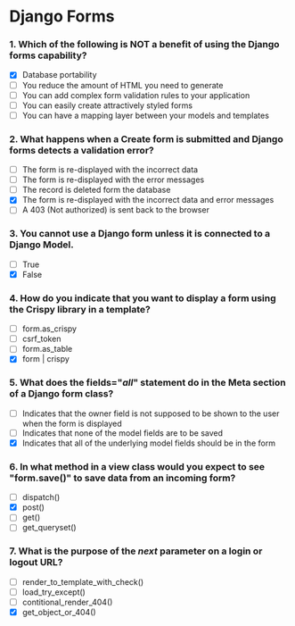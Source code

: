 # Django Forms

### 1. Which of the following is NOT a benefit of using the Django forms capability?

- [x] Database portability
- [ ] You reduce the amount of HTML you need to generate
- [ ] You can add complex form validation rules to your application
- [ ] You can easily create attractively styled forms
- [ ] You can have a mapping layer between your models and templates

### 2. What happens when a Create form is submitted and Django forms detects a validation error?

- [ ] The form is re-displayed with the incorrect data
- [ ] The form is re-displayed with the error messages
- [ ] The record is deleted form the database
- [x] The form is re-displayed with the incorrect data and error messages
- [ ] A 403 (Not authorized) is sent back to the browser

### 3. You cannot use a Django form unless it is connected to a Django Model.

- [ ] True
- [x] False

### 4. How do you indicate that you want to display a form using the Crispy library in a template?

- [ ] form.as_crispy
- [ ] csrf_token
- [ ] form.as_table
- [x] form | crispy

### 5. What does the fields="_all_" statement do in the Meta section of a Django form class?

- [ ] Indicates that the owner field is not supposed to be shown to the user when the form is displayed
- [ ] Indicates that none of the model fields are to be saved
- [x] Indicates that all of the underlying model fields should be in the form

### 6. In what method in a view class would you expect to see "form.save()" to save data from an incoming form?

- [ ] dispatch()
- [x] post()
- [ ] get()
- [ ] get_queryset()

### 7. What is the purpose of the *next* parameter on a login or logout URL?

- [ ] render_to_template_with_check()
- [ ] load_try_except()
- [ ] contitional_render_404()
- [x] get_object_or_404()
